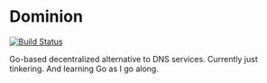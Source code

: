 # Dominion

[![Build Status](https://travis-ci.org/CodingAnarchy/dominion.svg?branch=master)](https://travis-ci.org/CodingAnarchy/dominion)

Go-based decentralized alternative to DNS services. Currently just tinkering.
And learning Go as I go along.
